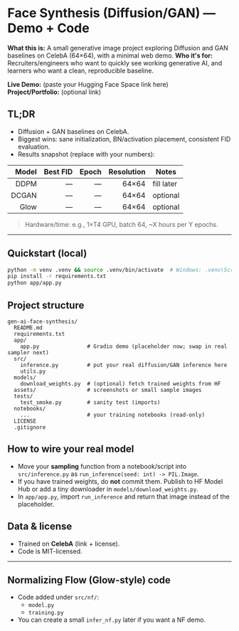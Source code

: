 # Face Synthesis (Diffusion/GAN) — Demo + Code

**What this is:** A small generative image project exploring Diffusion and GAN baselines on CelebA (64×64), with a minimal web demo.
**Who it's for:** Recruiters/engineers who want to quickly see working generative AI, and learners who want a clean, reproducible baseline.

**Live Demo:** (paste your Hugging Face Space link here)  
**Project/Portfolio:** (optional link)

## TL;DR
- Diffusion + GAN baselines on CelebA.
- Biggest wins: sane initialization, BN/activation placement, consistent FID evaluation.
- Results snapshot (replace with your numbers):

| Model | Best FID | Epoch | Resolution | Notes |
|------:|---------:|------:|-----------:|-------|
| DDPM  |    —     |   —   |   64×64    | fill later |
| DCGAN |    —     |   —   |   64×64    | optional |
| Glow  |    —     |   —   |   64×64    | optional |

> Hardware/time: e.g., 1×T4 GPU, batch 64, ~X hours per Y epochs.

---

## Quickstart (local)
```bash
python -m venv .venv && source .venv/bin/activate  # Windows: .venv\Scripts\activate
pip install -r requirements.txt
python app/app.py
```

## Project structure
```
gen-ai-face-synthesis/
  README.md
  requirements.txt
  app/
    app.py               # Gradio demo (placeholder now; swap in real sampler next)
  src/
    inference.py         # put your real diffusion/GAN inference here
    utils.py
  models/
    download_weights.py  # (optional) fetch trained weights from HF
  assets/                # screenshots or small sample images
  tests/
    test_smoke.py        # sanity test (imports)
  notebooks/
    ...                  # your training notebooks (read-only)
  LICENSE
  .gitignore
```

## How to wire your real model
- Move your **sampling** function from a notebook/script into `src/inference.py` as `run_inference(seed: int) -> PIL.Image`.
- If you have trained weights, do **not** commit them. Publish to HF Model Hub or add a tiny downloader in `models/download_weights.py`.
- In `app/app.py`, import `run_inference` and return that image instead of the placeholder.

## Data & license
- Trained on **CelebA** (link + license).  
- Code is MIT-licensed.

---

## Normalizing Flow (Glow-style) code
- Code added under `src/nf/`:
  - `model.py`
  - `training.py`
- You can create a small `infer_nf.py` later if you want a NF demo.
